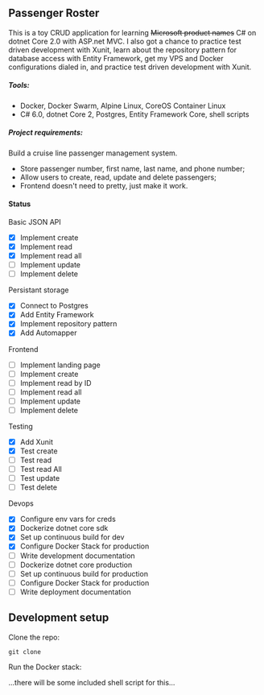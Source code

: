 ## Passenger Roster

This is a toy CRUD application for learning ~~Microsoft product names~~ C# on dotnet Core 2.0 with ASP.net MVC. I also got a chance to practice test driven development with Xunit, learn about the repository pattern for database access with Entity Framework, get my VPS and Docker configurations dialed in, and practice test driven development with Xunit.

##### Tools:
* Docker, Docker Swarm, Alpine Linux, CoreOS Container Linux
* C# 6.0, dotnet Core 2, Postgres, Entity Framework Core, shell scripts

##### Project requirements:
Build a cruise line passenger management system.
* Store passenger number, first name, last name, and phone number;
* Allow users to create, read, update and delete passengers;
* Frontend doesn't need to pretty, just make it work.

#### Status
Basic JSON API
- [x] Implement create
- [x] Implement read
- [x] Implement read all
- [ ] Implement update
- [ ] Implement delete

Persistant storage
- [x] Connect to Postgres
- [x] Add Entity Framework
- [x] Implement repository pattern
- [x] Add Automapper

Frontend
- [ ] Implement landing page
- [ ] Implement create
- [ ] Implement read by ID
- [ ] Implement read all
- [ ] Implement update
- [ ] Implement delete

Testing
- [x] Add Xunit
- [x] Test create
- [ ] Test read
- [ ] Test read All
- [ ] Test update
- [ ] Test delete

Devops
- [x] Configure env vars for creds
- [x] Dockerize dotnet core sdk
- [x] Set up continuous build for dev
- [x] Configure Docker Stack for production
- [ ] Write development documentation
- [ ] Dockerize dotnet core production
- [ ] Set up continuous build for production
- [ ] Configure Docker Stack for production
- [ ] Write deployment documentation

## Development setup
Clone the repo:

`git clone`

Run the Docker stack:


...there will be some included shell script for this...
